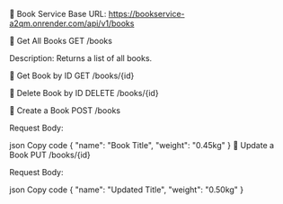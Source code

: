 📘 Book Service
Base URL: https://bookservice-a2qm.onrender.com/api/v1/books

🔹 Get All Books
GET /books

Description: Returns a list of all books.

🔹 Get Book by ID
GET /books/{id}

🔹 Delete Book by ID
DELETE /books/{id}

🔹 Create a Book
POST /books

Request Body:

json
Copy code
{
  "name": "Book Title",
  "weight": "0.45kg"
}
🔹 Update a Book
PUT /books/{id}

Request Body:

json
Copy code
{
  "name": "Updated Title",
  "weight": "0.50kg"
}
